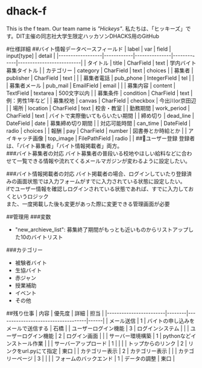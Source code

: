 # dhack-f
This is the f team. 
Our team name is *"Hickeys"*.
私たちは、「ヒッキーズ」です。DIT主催の同志社大学生限定ハッカソンDHACKS用のGitHub

#仕様詳細
##バイト情報データベースフィールド
| label            | var        | field         | input[type] | detail                   |
|------------------|------------|---------------|-------------|--------------------------|
| タイトル         | title      | CharField     | text        | 学内バイト募集タイトル   |
| カテゴリー       | category   | CharField     | text        | choices                  |
| 募集者           | publisher  | CharField     | text        |                          |
| 募集者電話       | pub_phone  | IntegerField  | tel         |                          |
| 募集者メール     | pub_mail   | EmailField    | email       |                          |
| 募集内容         | content    | TextField     | textarea    | 500文字以内              |
| 募集条件         | condition  | CharField     | text        | 例：男性1年など          |
| 募集校地         | canvas     | CharField     | checkbox    | 今出川or京田辺           |
| 場所             | location   | CharField     | text        | 校舎・教室               |
| 勤務期間         | work_period | CharField     | text        | バイトで実際働いてもらいたい期間 |
| 締め切り         | dead_line  | DateField     | date        | 募集締め切り期間         |
| 対応可能時間     | can_time   | DateField     | radio       | choices                  |
| 報酬             | pay        | CharField  | number      | 図書券とか時給とか       |
| アイキャッチ画像 | top_image  | FilePathField | radio       |                          |
##ユーザー登録
登録者は、「バイト募集者」「バイト情報掲載者」両方。  
###バイト募集者の対応
バイト募集者の普段いる校地やほしい給料などに合わせて一覧できる情報や流れてくるメールマガジンが変わるように設定したい。

###バイト情報掲載者の対応
バイト掲載者の場合、ログインしていたり登録済みの画面状態では入力フォームがすでに入力されている状態に設定したい。  
ifでユーザー情報を確認しログインされている状態であれば、すでに入力しておくというロジック  
また、一度掲載した後も変更があった際に変更できる管理画面が必要

##管理用
###変数
- "new_archieve_list": 募集終了期間がもっとも近いものからリストアップした10のバイトリスト

###カテゴリー
- 被験者バイト
- 生協バイト
- 赤ジャン
- 授業補助
- イベント
- その他

##残り仕事
| 内容                   | 優先度 | 詳細                               | 担当 |
|------------------------|--------|------------------------------------|------|
| メール送信             | 1      | バイトの申し込みをメールで送信する | 石橋 |
| ユーザーログイン機能   | 3      | ログインシステム                   |      |
| ユーザーログイン機能   | 2      | ログイン画面                       |      |
| サーバー環境構築       | 1      | pythonなどインストール作業         |      |
| サーバーアップロード   | 1      |                                    |      |
| トップからのリンク     | 2      | リンクをurl.pyにて指定             | 東口 |
| カテゴリー表示         | 2      | カテゴリー表示                     |      |
| カテゴリーページ       | 3      |                                    |      |
| フォームのバックエンド | 1      | データの調整                       | 東口 |

